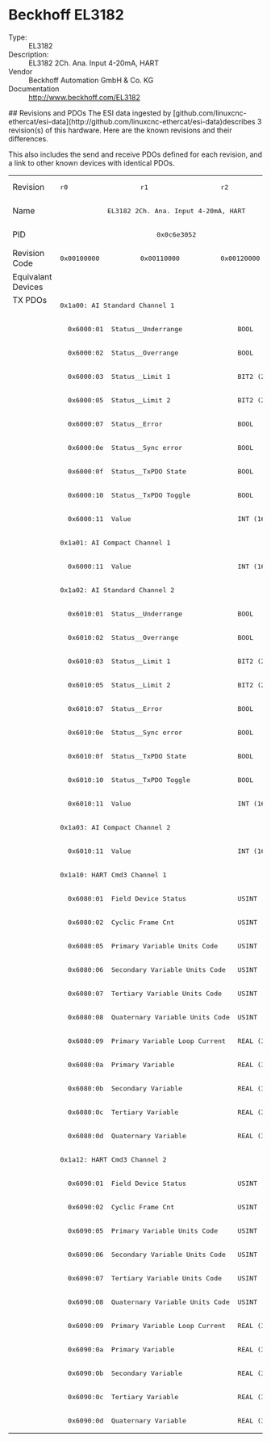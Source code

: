 #  Beckhoff EL3182

<dl>
  <dt>Type:</dt><dd>EL3182</dd>
  <dt>Description:</dt><dd>EL3182 2Ch. Ana. Input 4-20mA, HART</dd>
  <dt>Vendor</dt><dd>Beckhoff Automation GmbH & Co. KG</dd>
  <dt>Documentation</dt><dd><a href="http://www.beckhoff.com/EL3182">http://www.beckhoff.com/EL3182</a></dd>
</dl>
## Revisions and PDOs
The ESI data ingested by [github.com/linuxcnc-ethercat/esi-data](http://github.com/linuxcnc-ethercat/esi-data)describes 3 revision(s) of this hardware.  Here are the known revisions and their differences.

This also includes the send and receive PDOs defined for each revision, and a link to other known devices with identical PDOs.

<table>
<tr >
<td class="first">Revision</td>
<td ><pre>r0</pre></td>
<td ><pre>r1</pre></td>
<td ><pre>r2</pre></td>
</tr>
<tr >
<td class="first">Name</td>
<td  colspan=3 align="center"><pre>EL3182 2Ch. Ana. Input 4-20mA, HART</pre></td>
</tr>
<tr >
<td class="first">PID</td>
<td  colspan=3 align="center"><pre>0x0c6e3052</pre></td>
</tr>
<tr >
<td class="first">Revision Code</td>
<td ><pre>0x00100000</pre></td>
<td ><pre>0x00110000</pre></td>
<td ><pre>0x00120000</pre></td>
</tr>
<tr >
<td class="first">Equivalant Devices</td>
<td  colspan=3 align="center"></td>
</tr>
<tr class="txpdo pdosection">
<td class="first" rowspan=48 valign=top>TX PDOs</td>
<td colspan=3 align="left"><pre>0x1a00: AI Standard Channel 1</pre></td>
<td></td>
</tr>
<tr class="txpdo">
<td  colspan=3 align="left"><pre>  0x6000:01  Status__Underrange              BOOL</pre></td>
</tr>
<tr class="txpdo">
<td  colspan=3 align="left"><pre>  0x6000:02  Status__Overrange               BOOL</pre></td>
</tr>
<tr class="txpdo">
<td  colspan=3 align="left"><pre>  0x6000:03  Status__Limit 1                 BIT2 (2 bits)</pre></td>
</tr>
<tr class="txpdo">
<td  colspan=3 align="left"><pre>  0x6000:05  Status__Limit 2                 BIT2 (2 bits)</pre></td>
</tr>
<tr class="txpdo">
<td  colspan=3 align="left"><pre>  0x6000:07  Status__Error                   BOOL</pre></td>
</tr>
<tr class="txpdo">
<td  colspan=3 align="left"><pre>  0x6000:0e  Status__Sync error              BOOL</pre></td>
</tr>
<tr class="txpdo">
<td  colspan=3 align="left"><pre>  0x6000:0f  Status__TxPDO State             BOOL</pre></td>
</tr>
<tr class="txpdo">
<td  colspan=3 align="left"><pre>  0x6000:10  Status__TxPDO Toggle            BOOL</pre></td>
</tr>
<tr class="txpdo">
<td  colspan=3 align="left"><pre>  0x6000:11  Value                           INT (16 bits)</pre></td>
</tr>
<tr class="txpdo pdosection">
<td  colspan=3 align="left"><pre>0x1a01: AI Compact Channel 1</pre></td>
</tr>
<tr class="txpdo">
<td  colspan=3 align="left"><pre>  0x6000:11  Value                           INT (16 bits)</pre></td>
</tr>
<tr class="txpdo pdosection">
<td  colspan=3 align="left"><pre>0x1a02: AI Standard Channel 2</pre></td>
</tr>
<tr class="txpdo">
<td  colspan=3 align="left"><pre>  0x6010:01  Status__Underrange              BOOL</pre></td>
</tr>
<tr class="txpdo">
<td  colspan=3 align="left"><pre>  0x6010:02  Status__Overrange               BOOL</pre></td>
</tr>
<tr class="txpdo">
<td  colspan=3 align="left"><pre>  0x6010:03  Status__Limit 1                 BIT2 (2 bits)</pre></td>
</tr>
<tr class="txpdo">
<td  colspan=3 align="left"><pre>  0x6010:05  Status__Limit 2                 BIT2 (2 bits)</pre></td>
</tr>
<tr class="txpdo">
<td  colspan=3 align="left"><pre>  0x6010:07  Status__Error                   BOOL</pre></td>
</tr>
<tr class="txpdo">
<td  colspan=3 align="left"><pre>  0x6010:0e  Status__Sync error              BOOL</pre></td>
</tr>
<tr class="txpdo">
<td  colspan=3 align="left"><pre>  0x6010:0f  Status__TxPDO State             BOOL</pre></td>
</tr>
<tr class="txpdo">
<td  colspan=3 align="left"><pre>  0x6010:10  Status__TxPDO Toggle            BOOL</pre></td>
</tr>
<tr class="txpdo">
<td  colspan=3 align="left"><pre>  0x6010:11  Value                           INT (16 bits)</pre></td>
</tr>
<tr class="txpdo pdosection">
<td  colspan=3 align="left"><pre>0x1a03: AI Compact Channel 2</pre></td>
</tr>
<tr class="txpdo">
<td  colspan=3 align="left"><pre>  0x6010:11  Value                           INT (16 bits)</pre></td>
</tr>
<tr class="txpdo pdosection">
<td  colspan=3 align="left"><pre>0x1a10: HART Cmd3 Channel 1</pre></td>
</tr>
<tr class="txpdo">
<td  colspan=3 align="left"><pre>  0x6080:01  Field Device Status             USINT (8 bits)</pre></td>
</tr>
<tr class="txpdo">
<td  colspan=3 align="left"><pre>  0x6080:02  Cyclic Frame Cnt                USINT (8 bits)</pre></td>
</tr>
<tr class="txpdo">
<td  colspan=3 align="left"><pre>  0x6080:05  Primary Variable Units Code     USINT (8 bits)</pre></td>
</tr>
<tr class="txpdo">
<td  colspan=3 align="left"><pre>  0x6080:06  Secondary Variable Units Code   USINT (8 bits)</pre></td>
</tr>
<tr class="txpdo">
<td  colspan=3 align="left"><pre>  0x6080:07  Tertiary Variable Units Code    USINT (8 bits)</pre></td>
</tr>
<tr class="txpdo">
<td  colspan=3 align="left"><pre>  0x6080:08  Quaternary Variable Units Code  USINT (8 bits)</pre></td>
</tr>
<tr class="txpdo">
<td  colspan=3 align="left"><pre>  0x6080:09  Primary Variable Loop Current   REAL (32 bits)</pre></td>
</tr>
<tr class="txpdo">
<td  colspan=3 align="left"><pre>  0x6080:0a  Primary Variable                REAL (32 bits)</pre></td>
</tr>
<tr class="txpdo">
<td  colspan=3 align="left"><pre>  0x6080:0b  Secondary Variable              REAL (32 bits)</pre></td>
</tr>
<tr class="txpdo">
<td  colspan=3 align="left"><pre>  0x6080:0c  Tertiary Variable               REAL (32 bits)</pre></td>
</tr>
<tr class="txpdo">
<td  colspan=3 align="left"><pre>  0x6080:0d  Quaternary Variable             REAL (32 bits)</pre></td>
</tr>
<tr class="txpdo pdosection">
<td  colspan=3 align="left"><pre>0x1a12: HART Cmd3 Channel 2</pre></td>
</tr>
<tr class="txpdo">
<td  colspan=3 align="left"><pre>  0x6090:01  Field Device Status             USINT (8 bits)</pre></td>
</tr>
<tr class="txpdo">
<td  colspan=3 align="left"><pre>  0x6090:02  Cyclic Frame Cnt                USINT (8 bits)</pre></td>
</tr>
<tr class="txpdo">
<td  colspan=3 align="left"><pre>  0x6090:05  Primary Variable Units Code     USINT (8 bits)</pre></td>
</tr>
<tr class="txpdo">
<td  colspan=3 align="left"><pre>  0x6090:06  Secondary Variable Units Code   USINT (8 bits)</pre></td>
</tr>
<tr class="txpdo">
<td  colspan=3 align="left"><pre>  0x6090:07  Tertiary Variable Units Code    USINT (8 bits)</pre></td>
</tr>
<tr class="txpdo">
<td  colspan=3 align="left"><pre>  0x6090:08  Quaternary Variable Units Code  USINT (8 bits)</pre></td>
</tr>
<tr class="txpdo">
<td  colspan=3 align="left"><pre>  0x6090:09  Primary Variable Loop Current   REAL (32 bits)</pre></td>
</tr>
<tr class="txpdo">
<td  colspan=3 align="left"><pre>  0x6090:0a  Primary Variable                REAL (32 bits)</pre></td>
</tr>
<tr class="txpdo">
<td  colspan=3 align="left"><pre>  0x6090:0b  Secondary Variable              REAL (32 bits)</pre></td>
</tr>
<tr class="txpdo">
<td  colspan=3 align="left"><pre>  0x6090:0c  Tertiary Variable               REAL (32 bits)</pre></td>
</tr>
<tr class="txpdo">
<td  colspan=3 align="left"><pre>  0x6090:0d  Quaternary Variable             REAL (32 bits)</pre></td>
</tr>
</table>
